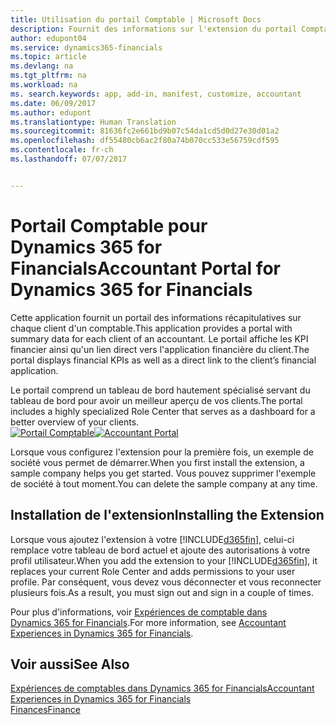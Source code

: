 ```yaml
---
title: Utilisation du portail Comptable | Microsoft Docs
description: Fournit des informations sur l'extension du portail Comptable.
author: edupont04
ms.service: dynamics365-financials
ms.topic: article
ms.devlang: na
ms.tgt_pltfrm: na
ms.workload: na
ms. search.keywords: app, add-in, manifest, customize, accountant
ms.date: 06/09/2017
ms.author: edupont
ms.translationtype: Human Translation
ms.sourcegitcommit: 81636fc2e661bd9b07c54da1cd5d0d27e30d01a2
ms.openlocfilehash: df55480cb6ac2f80a74b070cc533e56759cdf595
ms.contentlocale: fr-ch
ms.lasthandoff: 07/07/2017


---
```

# <a name="accountant-portal-for-dynamics-365-for-financials"></a><span data-ttu-id="84b35-103">Portail Comptable pour Dynamics 365 for Financials</span><span class="sxs-lookup"><span data-stu-id="84b35-103">Accountant Portal for Dynamics 365 for Financials</span></span>
<span data-ttu-id="84b35-104">Cette application fournit un portail des informations récapitulatives sur chaque client d'un comptable.</span><span class="sxs-lookup"><span data-stu-id="84b35-104">This application provides a portal with summary data for each client of an accountant.</span></span> <span data-ttu-id="84b35-105">Le portail affiche les KPI financier ainsi qu'un lien direct vers l'application financière du client.</span><span class="sxs-lookup"><span data-stu-id="84b35-105">The portal displays financial KPIs as well as a direct link to the client’s financial application.</span></span>  

<span data-ttu-id="84b35-106">Le portail comprend un tableau de bord hautement spécialisé servant du tableau de bord pour avoir un meilleur aperçu de vos clients.</span><span class="sxs-lookup"><span data-stu-id="84b35-106">The portal includes a highly specialized Role Center that serves as a dashboard for a better overview of your clients.</span></span>  
<span data-ttu-id="84b35-107">[![Portail Comptable](./media/ui-extensions-accportal/accountant-portal.png)](https://go.microsoft.com/fwlink/?linkid=851257)</span><span class="sxs-lookup"><span data-stu-id="84b35-107">[![Accountant Portal](./media/ui-extensions-accportal/accountant-portal.png)](https://go.microsoft.com/fwlink/?linkid=851257)</span></span>

<span data-ttu-id="84b35-108">Lorsque vous configurez l'extension pour la première fois, un exemple de société vous permet de démarrer.</span><span class="sxs-lookup"><span data-stu-id="84b35-108">When you first install the extension, a sample company helps you get started.</span></span> <span data-ttu-id="84b35-109">Vous pouvez supprimer l'exemple de société à tout moment.</span><span class="sxs-lookup"><span data-stu-id="84b35-109">You can delete the sample company at any time.</span></span>  

## <a name="installing-the-extension"></a><span data-ttu-id="84b35-110">Installation de l'extension</span><span class="sxs-lookup"><span data-stu-id="84b35-110">Installing the Extension</span></span>
<span data-ttu-id="84b35-111">Lorsque vous ajoutez l'extension à votre [!INCLUDE[d365fin](includes/d365fin_md.md)], celui-ci remplace votre tableau de bord actuel et ajoute des autorisations à votre profil utilisateur.</span><span class="sxs-lookup"><span data-stu-id="84b35-111">When you add the extension to your [!INCLUDE[d365fin](includes/d365fin_md.md)], it replaces your current Role Center and adds permissions to your user profile.</span></span> <span data-ttu-id="84b35-112">Par conséquent, vous devez vous déconnecter et vous reconnecter plusieurs fois.</span><span class="sxs-lookup"><span data-stu-id="84b35-112">As a result, you must sign out and sign in a couple of times.</span></span>  

<span data-ttu-id="84b35-113">Pour plus d'informations, voir [Expériences de comptable dans Dynamics 365 for Financials](finance-accounting.md).</span><span class="sxs-lookup"><span data-stu-id="84b35-113">For more information, see [Accountant Experiences in Dynamics 365 for Financials](finance-accounting.md).</span></span>  

## <a name="see-also"></a><span data-ttu-id="84b35-114">Voir aussi</span><span class="sxs-lookup"><span data-stu-id="84b35-114">See Also</span></span>
[<span data-ttu-id="84b35-115">Expériences de comptables dans Dynamics 365 for Financials</span><span class="sxs-lookup"><span data-stu-id="84b35-115">Accountant Experiences in Dynamics 365 for Financials</span></span>](finance-accounting.md)  
[<span data-ttu-id="84b35-116">Finances</span><span class="sxs-lookup"><span data-stu-id="84b35-116">Finance</span></span>](finance.md)  

